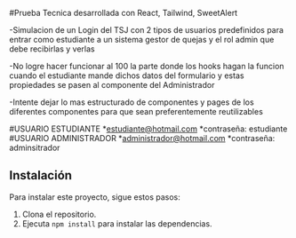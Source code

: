 #Prueba Tecnica desarrollada con React, Tailwind, SweetAlert

-Simulacion de un Login del TSJ con 2 tipos de usuarios predefinidos para entrar como estudiante
a un sistema gestor de quejas y el rol admin que debe recibirlas y verlas 

-No logre hacer funcionar al 100 la parte donde los hooks hagan la funcion cuando el estudiante
mande dichos datos del formulario y estas propiedades se pasen al componente del Administrador

-Intente dejar lo mas estructurado de componentes y pages de los diferentes componentes para que sean 
preferentemente reutilizables

#USUARIO ESTUDIANTE
   *estudiante@hotmail.com
   *contraseña: estudiante
#USUARIO ADMINISTRADOR
   *administrador@hotmail.com
   *contraseña: adminsitrador

## Instalación
Para instalar este proyecto, sigue estos pasos:

1. Clona el repositorio.
2. Ejecuta `npm install` para instalar las dependencias.



